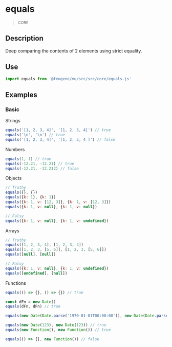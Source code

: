# equals

> <small>CORE</small>

## Description

Deep comparing the contents of 2 elements using strict equality.

## Use

```js
import equals from '@feugene/mu/src/src/core/equals.js'
```

## Examples

### Basic

Strings

```js
equals('[1, 2, 3, 4]', '[1, 2, 3, 4]') // true
equals('\n', '\n') // true
equals('[1, 2, 3, 4]', '[1, 2, 3, 4 ]') // false
```

Numbers

```js
equals(1, 1) // true
equals(-12.21, -12.21) // true
equals(-12.21, -12.212) // false
```

Objects

```js
// Truthy
equals({}, {})
equals({k: 1}, {k: 1})
equals({k: 1, v: [12, 3]}, {k: 1, v: [12, 3]})
equals({k: 1, v: null}, {k: 1, v: null})

// Falsy
equals({k: 1, v: null}, {k: 1, v: undefined})
```

Arrays

```js
// Truthy
equals([1, 2, 3, 4], [1, 2, 3, 4])
equals([1, 2, 3, [5, 6]], [1, 2, 3, [5, 6]])
equals([null], [null])

// Falsy
equals({k: 1, v: null}, {k: 1, v: undefined})
equals([undefined], [null])
```

Functions

```js  
equals(() => {}, () => {}) // true

const dFn = new Date()
equals(dFn, dFn) // true

equals(new Date(Date.parse('1970-01-01T00:00:00')), new Date(Date.parse('1970-01-01T00:00:00'))) // true

equals(new Date(123), new Date(123)) // true
equals(new Function(), new Function()) // true

equals(() => {}, new Function()) // false
```
